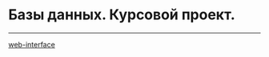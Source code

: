 # Базы данных. Курсовой проект.

___
[web-interface](https://share.streamlit.io/dkosarevsky/db_cp/app.py)